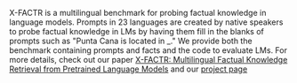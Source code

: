 X-FACTR is a multilingual benchmark for probing factual knowledge in language models.
Prompts in 23 languages are created by native speakers to probe factual knowledge in LMs by having them fill in the blanks of prompts such as "Punta Cana is located in \_."
We provide both the benchmark containing prompts and facts and the code to evaluate LMs.
For more details, check out our paper [X-FACTR: Multilingual Factual Knowledge Retrieval from Pretrained Language Models](https://arxiv.org/abs/2010.06189) and our [project page](https://x-factr.github.io/)
